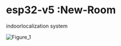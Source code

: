 #  esp32-v5 :New-Room


indoorlocalization system



![Figure_1](https://github.com/user-attachments/assets/e3930069-bd74-4271-abbb-cf8a52917347)

